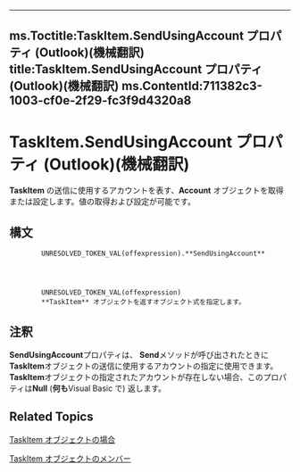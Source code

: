 

---
ms.Toctitle:TaskItem.SendUsingAccount プロパティ (Outlook)(機械翻訳)
title:TaskItem.SendUsingAccount プロパティ (Outlook)(機械翻訳)
ms.ContentId:711382c3-1003-cf0e-2f29-fc3f9d4320a8
---
# TaskItem.SendUsingAccount プロパティ (Outlook)(機械翻訳)




**TaskItem** の送信に使用するアカウントを表す、**Account** オブジェクトを取得または設定します。値の取得および設定が可能です。

## 構文

            UNRESOLVED_TOKEN_VAL(offexpression).**SendUsingAccount**




            UNRESOLVED_TOKEN_VAL(offexpression)
            **TaskItem** オブジェクトを返すオブジェクト式を指定します。



## 注釈
**SendUsingAccount**プロパティは、 **Send**メソッドが呼び出されたときに**TaskItem**オブジェクトの送信に使用するアカウントの指定に使用できます。**TaskItem**オブジェクトの指定されたアカウントが存在しない場合、このプロパティは**Null** (**何も**Visual Basic で) 返します。



## Related Topics

[TaskItem オブジェクトの場合](5df8cfa5-5460-a5a1-a130-ba5bca1a0091.md)

[TaskItem オブジェクトのメンバー](97234a76-2fc5-bbe4-2e14-25ae18694fc9.md)




